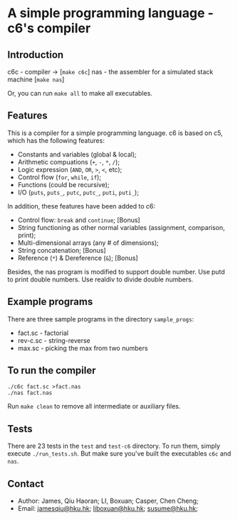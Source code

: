 # A simple programming language - c6's compiler

## Introduction

c6c - compiler -> [`make c6c`]
nas - the assembler for a simulated stack machine [`make nas`]

Or, you can run `make all` to make all executables.

## Features

This is a compiler for a simple programming language. c6 is based on c5, which has the following features:

- Constants and variables (global & local);
- Arithmetic compuations (`+`, `-`, `*`, `/`);
- Logic expression (`AND`, `OR`, `>`, `<`, etc);
- Control flow (`for`, `while`, `if`);
- Functions (could be recursive);
- I/O (`puts`, `puts_`, `putc`, `putc_`, `puti`, `puti_`);

In addition, these features have been added to c6:

- Control flow: `break` and `continue`; [Bonus]
- String functioning as other normal variables (assignment, comparison, print);
- Multi-dimensional arrays (any # of dimensions);
- String concatenation; [Bonus]
- Reference (`*`) & Dereference (`&`); [Bonus]

Besides, the nas program is modified to support double number.
Use putd to print double numbers. Use realdiv to divide double numbers.

## Example programs

There are three sample programs in the directory `sample_progs`:

- fact.sc - factorial
- rev-c.sc - string-reverse
- max.sc - picking the max from two numbers

## To run the compiler

```
./c6c fact.sc >fact.nas
./nas fact.nas
```

Run `make clean` to remove all intermediate or auxiliary files.

## Tests

There are 23 tests in the `test` and `test-c6` directory. To run them, simply execute `./run_tests.sh`. But make sure you've built the executables `c6c` and `nas`.

## Contact

- Author: James, Qiu Haoran; LI, Boxuan; Casper, Chen Cheng;
- Email: jamesqiu@hku.hk; liboxuan@hku.hk; susume@hku.hk;
